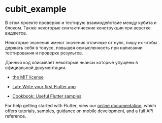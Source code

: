 # cubit_example

В этом проекте проверяю и тестирую взаимодействие между кубита и блоком.
  Также некоторые синтактические конструкции при верстке виджетов.
   
  Некоторые знанения имеют значения отличные от нуля, 
   пишу их чтобы держать себя в тонусе, повышвя осмысленность при написании тестирования и проверке результов.
   
   Данный код описывает некоторые ньансы которые упущены в официальной документации.
 
     
- [the MIT license](https://en.wikipedia.org/wiki/MIT_License)

- [Lab: Write your first Flutter app](https://flutter.dev/docs/get-started/codelab)
- [Cookbook: Useful Flutter samples](https://flutter.dev/docs/cookbook)

For help getting started with Flutter, view our
[online documentation](https://flutter.dev/docs), which offers tutorials,
samples, guidance on mobile development, and a full API reference.
